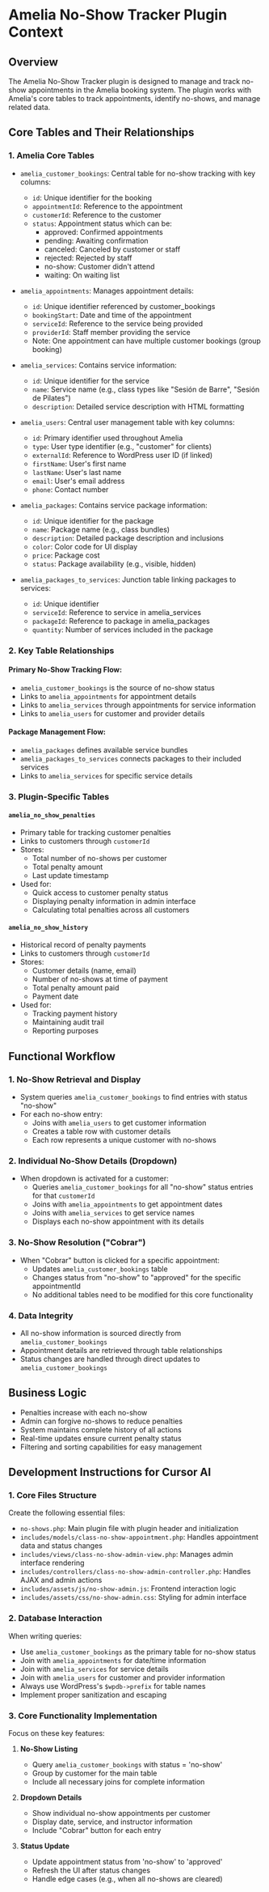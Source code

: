 # Amelia No-Show Tracker Plugin Context

## Overview
The Amelia No-Show Tracker plugin is designed to manage and track no-show appointments in the Amelia booking system. The plugin works with Amelia's core tables to track appointments, identify no-shows, and manage related data.

## Core Tables and Their Relationships

### 1. Amelia Core Tables
- `amelia_customer_bookings`: Central table for no-show tracking with key columns:
  - `id`: Unique identifier for the booking
  - `appointmentId`: Reference to the appointment
  - `customerId`: Reference to the customer
  - `status`: Appointment status which can be:
    - approved: Confirmed appointments
    - pending: Awaiting confirmation
    - canceled: Canceled by customer or staff
    - rejected: Rejected by staff
    - no-show: Customer didn't attend
    - waiting: On waiting list

- `amelia_appointments`: Manages appointment details:
  - `id`: Unique identifier referenced by customer_bookings
  - `bookingStart`: Date and time of the appointment
  - `serviceId`: Reference to the service being provided
  - `providerId`: Staff member providing the service
  - Note: One appointment can have multiple customer bookings (group booking)

- `amelia_services`: Contains service information:
  - `id`: Unique identifier for the service
  - `name`: Service name (e.g., class types like "Sesión de Barre", "Sesión de Pilates")
  - `description`: Detailed service description with HTML formatting

- `amelia_users`: Central user management table with key columns:
  - `id`: Primary identifier used throughout Amelia
  - `type`: User type identifier (e.g., "customer" for clients)
  - `externalId`: Reference to WordPress user ID (if linked)
  - `firstName`: User's first name
  - `lastName`: User's last name
  - `email`: User's email address
  - `phone`: Contact number

- `amelia_packages`: Contains service package information:
  - `id`: Unique identifier for the package
  - `name`: Package name (e.g., class bundles)
  - `description`: Detailed package description and inclusions
  - `color`: Color code for UI display
  - `price`: Package cost
  - `status`: Package availability (e.g., visible, hidden)

- `amelia_packages_to_services`: Junction table linking packages to services:
  - `id`: Unique identifier
  - `serviceId`: Reference to service in amelia_services
  - `packageId`: Reference to package in amelia_packages
  - `quantity`: Number of services included in the package

### 2. Key Table Relationships

#### Primary No-Show Tracking Flow:
- `amelia_customer_bookings` is the source of no-show status
- Links to `amelia_appointments` for appointment details
- Links to `amelia_services` through appointments for service information
- Links to `amelia_users` for customer and provider details

#### Package Management Flow:
- `amelia_packages` defines available service bundles
- `amelia_packages_to_services` connects packages to their included services
- Links to `amelia_services` for specific service details

### 3. Plugin-Specific Tables

#### `amelia_no_show_penalties`
- Primary table for tracking customer penalties
- Links to customers through `customerId`
- Stores:
  - Total number of no-shows per customer
  - Total penalty amount
  - Last update timestamp
- Used for:
  - Quick access to customer penalty status
  - Displaying penalty information in admin interface
  - Calculating total penalties across all customers

#### `amelia_no_show_history`
- Historical record of penalty payments
- Links to customers through `customerId`
- Stores:
  - Customer details (name, email)
  - Number of no-shows at time of payment
  - Total penalty amount paid
  - Payment date
- Used for:
  - Tracking payment history
  - Maintaining audit trail
  - Reporting purposes

## Functional Workflow

### 1. No-Show Retrieval and Display
- System queries `amelia_customer_bookings` to find entries with status "no-show"
- For each no-show entry:
  - Joins with `amelia_users` to get customer information
  - Creates a table row with customer details
  - Each row represents a unique customer with no-shows

### 2. Individual No-Show Details (Dropdown)
- When dropdown is activated for a customer:
  - Queries `amelia_customer_bookings` for all "no-show" status entries for that `customerId`
  - Joins with `amelia_appointments` to get appointment dates
  - Joins with `amelia_services` to get service names
  - Displays each no-show appointment with its details

### 3. No-Show Resolution ("Cobrar")
- When "Cobrar" button is clicked for a specific appointment:
  - Updates `amelia_customer_bookings` table
  - Changes status from "no-show" to "approved" for the specific appointmentId
  - No additional tables need to be modified for this core functionality

### 4. Data Integrity
- All no-show information is sourced directly from `amelia_customer_bookings`
- Appointment details are retrieved through table relationships
- Status changes are handled through direct updates to `amelia_customer_bookings`

## Business Logic
- Penalties increase with each no-show
- Admin can forgive no-shows to reduce penalties
- System maintains complete history of all actions
- Real-time updates ensure current penalty status
- Filtering and sorting capabilities for easy management

## Development Instructions for Cursor AI

### 1. Core Files Structure
Create the following essential files:
- `no-shows.php`: Main plugin file with plugin header and initialization
- `includes/models/class-no-show-appointment.php`: Handles appointment data and status changes
- `includes/views/class-no-show-admin-view.php`: Manages admin interface rendering
- `includes/controllers/class-no-show-admin-controller.php`: Handles AJAX and admin actions
- `includes/assets/js/no-show-admin.js`: Frontend interaction logic
- `includes/assets/css/no-show-admin.css`: Styling for admin interface

### 2. Database Interaction
When writing queries:
- Use `amelia_customer_bookings` as the primary table for no-show status
- Join with `amelia_appointments` for date/time information
- Join with `amelia_services` for service details
- Join with `amelia_users` for customer and provider information
- Always use WordPress's `$wpdb->prefix` for table names
- Implement proper sanitization and escaping

### 3. Core Functionality Implementation
Focus on these key features:
1. **No-Show Listing**
   - Query `amelia_customer_bookings` with status = 'no-show'
   - Group by customer for the main table
   - Include all necessary joins for complete information

2. **Dropdown Details**
   - Show individual no-show appointments per customer
   - Display date, service, and instructor information
   - Include "Cobrar" button for each entry

3. **Status Update**
   - Update appointment status from 'no-show' to 'approved'
   - Refresh the UI after status changes
   - Handle edge cases (e.g., when all no-shows are cleared)

